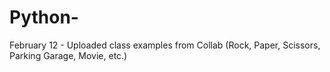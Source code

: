 # Python-
February 12 - Uploaded class examples from Collab (Rock, Paper, Scissors, Parking Garage, Movie, etc.)
